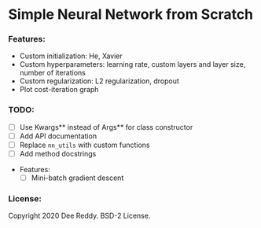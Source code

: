 # Simple Neural Network from Scratch

### Features:
- Custom initialization: He, Xavier
- Custom hyperparameters: learning rate, custom layers and layer size, number of iterations
- Custom regularization: L2 regularization, dropout
- Plot cost-iteration graph

### TODO:
- [ ] Use Kwargs** instead of Args** for class constructor
- [ ] Add API documentation
- [ ] Replace `nn_utils` with custom functions
- [ ] Add method docstrings
- Features:
    - [ ] Mini-batch gradient descent

### License:
Copyright 2020 Dee Reddy. BSD-2 License.

